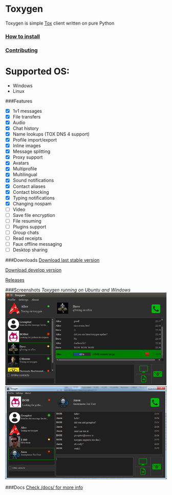 # Toxygen 
Toxygen is simple [Tox](https://tox.chat/) client written on pure Python
### [How to install](/docs/install.md)

### [Contributing](/docs/contributing.md)

# Supported OS:
- Windows
- Linux

###Features
- [x] 1v1 messages
- [x] File transfers
- [x] Audio
- [x] Chat history
- [x] Name lookups (TOX DNS 4 support)
- [x] Profile import/export
- [x] Inline images
- [x] Message splitting
- [x] Proxy support
- [x] Avatars
- [x] Multiprofile
- [x] Multilingual
- [x] Sound notifications
- [x] Contact aliases
- [x] Contact blocking
- [x] Typing notifications
- [x] Changing nospam
- [ ] Video
- [ ] Save file encryption
- [ ] File resuming
- [ ] Plugins support
- [ ] Group chats
- [ ] Read receipts
- [ ] Faux offline messaging
- [ ] Desktop sharing

###Downloads
[Download last stable version](https://github.com/xveduk/toxygen/archive/master.zip)

[Download develop version](https://github.com/xveduk/toxygen/archive/develop.zip)

[Releases](https://github.com/xveduk/toxygen/releases)

###Screenshots
*Toxygen running on Ubuntu and Windows*
![Ubuntu](/docs/ubuntu.png)
![Windows](/docs/windows.png)

###Docs
[Check /docs/ for more info](/docs/)

